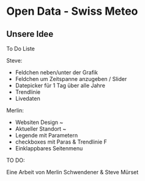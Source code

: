 # Open Data - Swiss Meteo

## Unsere Idee 

To Do Liste

Steve:
- Feldchen neben/unter der Grafik
- Feldchen um Zeitspanne anzugeben / Slider
- Datepicker für 1 Tag über alle Jahre
- Trendlinie
- Livedaten


Merlin:
- Websiten Design ~
- Aktueller Standort ~
- Legende mit Parametern
- checkboxes mit Paras & Trendlinie F
- Einklappbares Seitenmenu

TO DO:



Eine Arbeit von
Merlin Schwendener 
&
Steve Mürset
